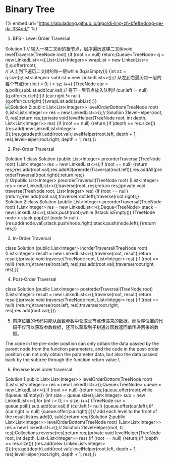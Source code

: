 # Binary Tree

{% embed url="https://labuladong.github.io/algo/di-ling-zh-bfe1b/dong-ge-da-334dd/" %}



1. BFS - Level Order Traversal

Solution 1:// 输入一棵二叉树的根节点，层序遍历这棵二叉树void levelTraverse(TreeNode root) {if (root == null) return;Queue\<TreeNode> q = new LinkedList<>();List\<List\<Integer>> wrapList = new LinkedList<>();q.offer(root);\
// 从上到下遍历二叉树的每一层while (!q.isEmpty()) {int sz = q.size();List\<Integer> subList = new LinkedList<>();// 从左到右遍历每一层的每个节点for (int i = 0; i < sz; i++) {TreeNode cur = q.poll();subList.add(cur.val);// 将下一层节点放入队列if (cur.left != null) {q.offer(cur.left);}if (cur.right != null) {q.offer(cur.right);\}}wrapList.add(subList);\}}\
![](https://en-cache/tokenKey%3D%22AuthToken%3AUser%3A231576898%22+a96b81ee-a63d-6750-a045-8da18106cdfc+ed3971ef100e9b4046b9daedbf7bef00+https://www.evernote.com/shard/s742/res/3aef06c7-6ea3-3103-f504-6f229230ccf5)Solution 2:public List\<List\<Integer>> levelOrderBottom(TreeNode root) {List\<List\<Integer>> res = new LinkedList<>();// Solution 2levelHelper(root, 0, res);return res;}private void levelHelper(TreeNode root, int depth, List\<List\<Integer>> res) {if (root == null) {return;}if (depth == res.size()) {res.add(new LinkedList\<Integer>());}res.get(depth).add(root.val);levelHelper(root.left, depth + 1, res);levelHelper(root.right, depth + 1, res);}\


2. Pre-Order Traversal

Solution 1:class Solution {public List\<Integer> preorderTraversal(TreeNode root) {List\<Integer> res = new LinkedList<>();if (root == null) {return res;}res.add(root.val);res.addAll(preorderTraversal(root.left));res.addAll(preorderTraversal(root.right));return res;}\
// Orpublic List\<Integer> preorderTraversal(TreeNode root) {List\<Integer> res = new LinkedList<>();traverse(root, res);return res;}private void traverse(TreeNode root, List\<Integer> res) {if (root == null) {return;}res.add(root.val);traverse(root.left);traverse(root.right);}\
Solution 2:class Solution {public List\<Integer> preorderTraversal(TreeNode root) {List\<Integer> res = new LinkedList<>();Deque\<TreeNode> stack = new LinkedList<>();stack.push(root);while (!stack.isEmpty()) {TreeNode node = stack.pop();if (node != null) {res.add(node.val);stack.push(node.right);stack.push(node.left);\}}return res;\}}

3. In-Order Traversal

class Solution {public List\<Integer> inorderTraversal(TreeNode root) {List\<Integer> result = new LinkedList<>();traverse(root, result);return result;}private void traverse(TreeNode root, List\<Integer> res) {if (root == null) {return;}traverse(root.left, res);res.add(root.val);traverse(root.right, res);\}}

4. Post-Order Traversal

class Solution {public List\<Integer> postorderTraversal(TreeNode root) {List\<Integer> result = new LinkedList<>();traverse(root, result);return result;}private void traverse(TreeNode root, List\<Integer> res) {if (root == null) {return;}traverse(root.left, res);traverse(root.right, res);res.add(root.val);\}}\


5. 前序位置的代码只能从函数参数中获取父节点传递来的数据，而后序位置的代码不仅可以获取参数数据，还可以获取到子树通过函数返回值传递回来的数据。

The code in the pre-order position can only obtain the data passed by the parent node from the function parameters, and the code in the post-order position can not only obtain the parameter data, but also the data passed back by the subtree through the function return value.\


6. Reverse level order traversal:

Solution 1:public List\<List\<Integer>> levelOrderBottom(TreeNode root) {List\<List\<Integer>> res = new LinkedList<>();Queue\<TreeNode> queue = new LinkedList<>();if (root == null) {return res;}queue.offer(root);while (!queue.isEmpty()) {int size = queue.size();List\<Integer> sub = new LinkedList<>();for (int i = 0; i < size; i++) {TreeNode cur = queue.poll();sub.add(cur.val);if (cur.left != null) {queue.offer(cur.left);}if (cur.right != null) {queue.offer(cur.right);\}}// add each level to the front of the result listres.add(0, sub);}return res;}Solution 2:public List\<List\<Integer>> levelOrderBottom(TreeNode root) {List\<List\<Integer>> res = new LinkedList<>();// Solution 2levelHelper(root, 0, res);Collections.reverse(res);return res;}private void levelHelper(TreeNode root, int depth, List\<List\<Integer>> res) {if (root == null) {return;}if (depth == res.size()) {res.add(new LinkedList\<Integer>());}res.get(depth).add(root.val);levelHelper(root.left, depth + 1, res);levelHelper(root.right, depth + 1, res);}\
